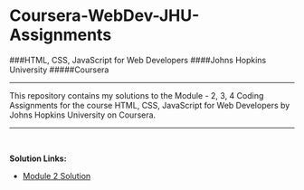 # Coursera-WebDev-JHU-Assignments

###HTML, CSS, JavaScript for Web Developers
####Johns Hopkins University
#####Coursera
<hr>
This repository contains my solutions to the Module - 2, 3, 4 Coding Assignments for the course HTML, CSS, JavaScript for Web Developers by Johns Hopkins University on Coursera. <br>

<hr>
<br>

<b>Solution Links:</b> <br>
- [Module 2 Solution](https://umang4846.github.io/Coursera-WebDev-JHU-Assignments/module2-solution/index.html) <br>
